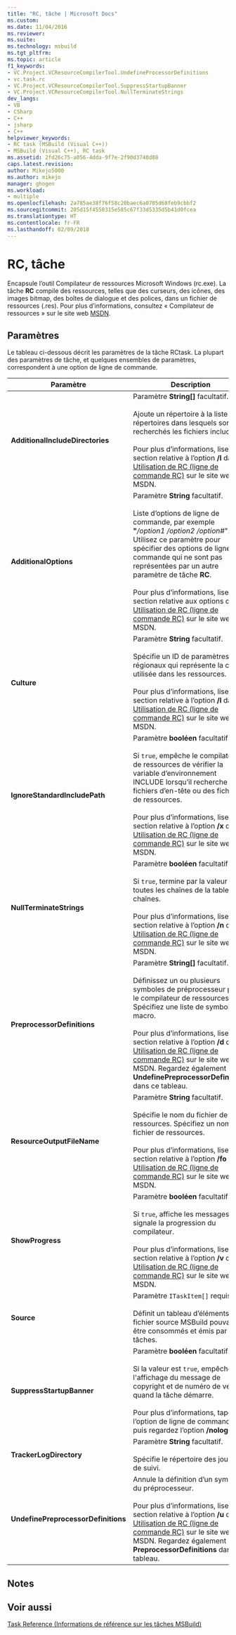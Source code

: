 ```yaml
---
title: "RC, tâche | Microsoft Docs"
ms.custom: 
ms.date: 11/04/2016
ms.reviewer: 
ms.suite: 
ms.technology: msbuild
ms.tgt_pltfrm: 
ms.topic: article
f1_keywords:
- VC.Project.VCResourceCompilerTool.UndefineProcessorDefinitions
- vc.task.rc
- VC.Project.VCResourceCompilerTool.SuppressStartupBanner
- VC.Project.VCResourceCompilerTool.NullTerminateStrings
dev_langs:
- VB
- CSharp
- C++
- jsharp
- C++
helpviewer_keywords:
- RC task (MSBuild (Visual C++))
- MSBuild (Visual C++), RC task
ms.assetid: 2fd26c75-a056-4dda-9f7e-2f90d3748d88
caps.latest.revision: 
author: Mikejo5000
ms.author: mikejo
manager: ghogen
ms.workload:
- multiple
ms.openlocfilehash: 2a785ae38f76f58c20baec6a0705d68feb9cbbf2
ms.sourcegitcommit: 205d15f4558315e585c67f33d5335d5b41d0fcea
ms.translationtype: HT
ms.contentlocale: fr-FR
ms.lasthandoff: 02/09/2018
---
```

# <a name="rc-task"></a>RC, tâche
Encapsule l’outil Compilateur de ressources Microsoft Windows (rc.exe). La tâche **RC** compile des ressources, telles que des curseurs, des icônes, des images bitmap, des boîtes de dialogue et des polices, dans un fichier de ressources (.res). Pour plus d’informations, consultez « Compilateur de ressources » sur le site web [MSDN](http://go.microsoft.com/fwlink/?LinkId=737).  
  
## <a name="parameters"></a>Paramètres  
 Le tableau ci-dessous décrit les paramètres de la tâche RCtask. La plupart des paramètres de tâche, et quelques ensembles de paramètres, correspondent à une option de ligne de commande.  
  
|Paramètre|Description|  
|---------------|-----------------|  
|**AdditionalIncludeDirectories**|Paramètre **String[]** facultatif.<br /><br /> Ajoute un répertoire à la liste des répertoires dans lesquels sont recherchés les fichiers include.<br /><br /> Pour plus d’informations, lisez la section relative à l’option **/I** dans [Utilisation de RC (ligne de commande RC)](http://go.microsoft.com/fwlink/?LinkId=155730) sur le site web MSDN.|  
|**AdditionalOptions**|Paramètre **String** facultatif.<br /><br /> Liste d’options de ligne de commande, par exemple **"***/option1 /option2 /option#*". Utilisez ce paramètre pour spécifier des options de ligne de commande qui ne sont pas représentées par un autre paramètre de tâche **RC**.<br /><br /> Pour plus d’informations, lisez la section relative aux options dans [Utilisation de RC (ligne de commande RC)](http://go.microsoft.com/fwlink/?LinkId=155730) sur le site web MSDN.|  
|**Culture**|Paramètre **String** facultatif.<br /><br /> Spécifie un ID de paramètres régionaux qui représente la culture utilisée dans les ressources.<br /><br /> Pour plus d’informations, lisez la section relative à l’option **/l** dans [Utilisation de RC (ligne de commande RC)](http://go.microsoft.com/fwlink/?LinkId=155730) sur le site web MSDN.|  
|**IgnoreStandardIncludePath**|Paramètre **booléen** facultatif.<br /><br /> Si `true`, empêche le compilateur de ressources de vérifier la variable d’environnement INCLUDE lorsqu’il recherche des fichiers d’en-tête ou des fichiers de ressources.<br /><br /> Pour plus d’informations, lisez la section relative à l’option **/x** dans [Utilisation de RC (ligne de commande RC)](http://go.microsoft.com/fwlink/?LinkId=155730) sur le site web MSDN.|  
|**NullTerminateStrings**|Paramètre **booléen** facultatif.<br /><br /> Si `true`, termine par la valeur Null toutes les chaînes de la table de chaînes.<br /><br /> Pour plus d’informations, lisez la section relative à l’option **/n** dans [Utilisation de RC (ligne de commande RC)](http://go.microsoft.com/fwlink/?LinkId=155730) sur le site web MSDN.|  
|**PreprocessorDefinitions**|Paramètre **String[]** facultatif.<br /><br /> Définissez un ou plusieurs symboles de préprocesseur pour le compilateur de ressources. Spécifiez une liste de symboles de macro.<br /><br /> Pour plus d’informations, lisez la section relative à l’option **/d** dans [Utilisation de RC (ligne de commande RC)](http://go.microsoft.com/fwlink/?LinkId=155730) sur le site web MSDN. Regardez également **UndefinePreprocessorDefinitions** dans ce tableau.|  
|**ResourceOutputFileName**|Paramètre **String** facultatif.<br /><br /> Spécifie le nom du fichier de ressources. Spécifiez un nom de fichier de ressources.<br /><br /> Pour plus d’informations, lisez la section relative à l’option **/fo** dans [Utilisation de RC (ligne de commande RC)](http://go.microsoft.com/fwlink/?LinkId=155730) sur le site web MSDN.|  
|**ShowProgress**|Paramètre **booléen** facultatif.<br /><br /> Si `true`, affiche les messages qui signale la progression du compilateur.<br /><br /> Pour plus d’informations, lisez la section relative à l’option **/v** dans [Utilisation de RC (ligne de commande RC)](http://go.microsoft.com/fwlink/?LinkId=155730) sur le site web MSDN.|  
|**Source**|Paramètre `ITaskItem[]` requis.<br /><br /> Définit un tableau d’éléments de fichier source MSBuild pouvant être consommés et émis par des tâches.|  
|**SuppressStartupBanner**|Paramètre **booléen** facultatif.<br /><br /> Si la valeur est `true`, empêche l'affichage du message de copyright et de numéro de version quand la tâche démarre.<br /><br /> Pour plus d’informations, tapez l’option de ligne de commande **/?**, puis regardez l’option **/nologo**.|  
|**TrackerLogDirectory**|Paramètre **String** facultatif.<br /><br /> Spécifie le répertoire des journaux de suivi.|  
|**UndefinePreprocessorDefinitions**|Annule la définition d’un symbole du préprocesseur.<br /><br /> Pour plus d’informations, lisez la section relative à l’option **/u** dans [Utilisation de RC (ligne de commande RC)](http://go.microsoft.com/fwlink/?LinkId=155730) sur le site web MSDN. Regardez également **PreprocessorDefinitions** dans ce tableau.|  
  
## <a name="remarks"></a>Notes  
  
## <a name="see-also"></a>Voir aussi  
 [Task Reference (Informations de référence sur les tâches MSBuild)](../msbuild/msbuild-task-reference.md)